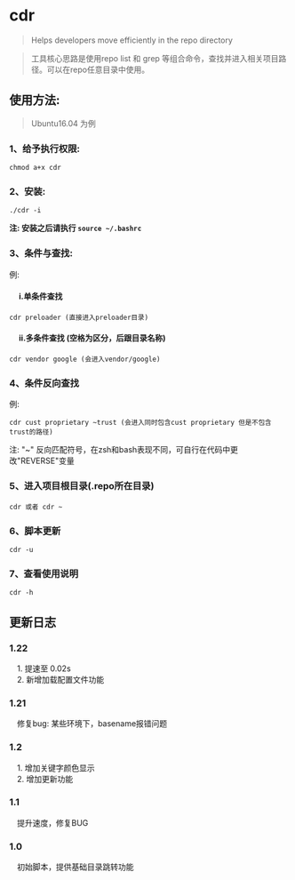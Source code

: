 # cdr
> Helps developers move efficiently in the repo directory

> 工具核心思路是使用repo list 和 grep 等组合命令，查找并进入相关项目路径。可以在repo任意目录中使用。

## 使用方法:  
> Ubuntu16.04 为例
### 1、给予执行权限: 
    chmod a+x cdr
### 2、安装: 
    ./cdr -i  
**注: 安装之后请执行 `source ~/.bashrc`**
### 3、条件与查找: 
例:
#### &emsp;     i.单条件查找
    cdr preloader (直接进入preloader目录)
#### &emsp;     ii.多条件查找 (空格为区分，后跟目录名称)
    cdr vendor google (会进入vendor/google)
### 4、条件反向查找
例:

    cdr cust proprietary ~trust (会进入同时包含cust proprietary 但是不包含trust的路径)

注: "~" 反向匹配符号，在zsh和bash表现不同，可自行在代码中更改"REVERSE"变量
### 5、进入项目根目录(.repo所在目录)
    cdr 或者 cdr ~

### 6、脚本更新
    cdr -u
### 7、查看使用说明
    cdr -h
## 更新日志
### 1.22
&emsp;1. 提速至 0.02s  
&emsp;2. 新增加载配置文件功能
### 1.21
&emsp;修复bug: 某些环境下，basename报错问题
### 1.2
&emsp;1.  增加关键字颜色显示  
&emsp;2. 增加更新功能
### 1.1
&emsp;提升速度，修复BUG
### 1.0
&emsp;初始脚本，提供基础目录跳转功能
